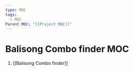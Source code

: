 ```yaml
---
type: MOC
tags:
  - MOC
Parent MOC: "[[Project MOC]]"
---
```

# Balisong Combo finder MOC
1. [[Balisong Combo finder]]

